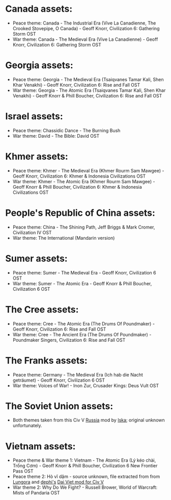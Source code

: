 # Canada assets:
* Peace theme: Canada - The Industrial Era (Vive La Canadienne, The Crooked Stovepipe, O Canada) - Geoff Knorr, Civilization 6: Gathering Storm OST
* War theme: Canada - The Medieval Era (Vive La Canadienne) - Geoff Knorr, Civilization 6: Gathering Storm OST

# Georgia assets:
* Peace theme: Georgia - The Medieval Era (Tsaiqvanes Tamar Kali, Shen Khar Venakhi) - Geoff Knorr, Civilization 6: Rise and Fall OST
* War theme: Georgia - The Atomic Era (Tsaiqvanes Tamar Kali, Shen Khar Venakhi) - Geoff Knorr & Phill Boucher, Civilization 6: Rise and Fall OST

# Israel assets:
* Peace theme: Chassidic Dance - The Burning Bush
* War theme: David - The Bible: David OST

# Khmer assets:
* Peace theme: Khmer - The Medieval Era (Khmer Rourm Sam Mawgee) - Geoff Knorr, Civilization 6: Khmer & Indonesia Civilizations OST
* War theme: Khmer - The Atomic Era (Khmer Rourm Sam Mawgee) - Geoff Knorr & Phill Boucher, Civilization 6: Khmer & Indonesia Civilizations OST

# People's Republic of China assets:
* Peace theme: China - The Shining Path, Jeff Briggs & Mark Cromer, Civilization IV OST
* War theme: The International (Mandarin version)

# Sumer assets:
* Peace theme: Sumer - The Medieval Era - Geoff Knorr, Civilization 6 OST
* War theme: Sumer - The Atomic Era - Geoff Knorr & Phill Boucher, Civilization 6 OST

# The Cree assets:
* Peace theme: Cree - The Atomic Era (The Drums Of Poundmaker) - Geoff Knorr, Civilization 6: Rise and Fall OST
* War theme: Cree - The Ancient Era (The Drums Of Poundmaker) - Poundmaker Singers, Civilization 6: Rise and Fall OST

# The Franks assets:
* Peace theme: Germany - The Medieval Era (Ich hab die Nacht geträumet) - Geoff Knorr, Civilization 6 OST
* War theme: Voices of War! - Inon Zur, Crusader Kings: Deus Vult OST

# The Soviet Union assets:
* Both themes taken from this Civ V [Russia](https://steamcommunity.com/sharedfiles/filedetails/?id=2475956936) mod by [Iska](https://steamcommunity.com/profiles/76561198033595020); original unknown unfortunately.

# Vietnam assets:
* Peace theme & War theme 1: Vietnam - The Atomic Era (Lý kéo chài, Trống Cơm) - Geoff Knorr & Phill Boucher, Civilization 6 New Frontier Pass OST
* Peace theme 2: Hò vĩ dặm - source unknown, file extracted from from [Lungora](https://steamcommunity.com/id/lungora) and [dephi's](https://steamcommunity.com/profiles/76561198814187012) [Dai Viet mod for Civ V](https://steamcommunity.com/sharedfiles/filedetails/?id=2107506724)
* War theme 2: Why Do We Fight? - Russell Brower, World of Warcraft: Mists of Pandaria OST



